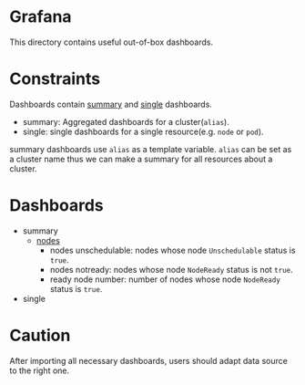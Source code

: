 # Grafana

This directory contains useful out-of-box dashboards.

# Constraints

Dashboards contain [summary](../grafana/dashboards/summary) and [single](../grafana/dashboards/single) dashboards.
* summary: Aggregated dashboards for a cluster(`alias`).
* single: single dashboards for a single resource(e.g. `node` or `pod`).

summary dashboards use `alias` as a template variable. `alias` can be set as a cluster name
thus we can make a summary for all resources about a cluster.

# Dashboards

* summary
  * [nodes](../grafana/dashboards/summary/nodes.json)
    * nodes unschedulable: nodes whose node `Unschedulable` status is `true`.
    * nodes notready: nodes whose node `NodeReady` status is not `true`.
    * ready node number: number of nodes whose node `NodeReady` status is `true`.
* single

# Caution

After importing all necessary dashboards, users should adapt data source to the right one.
